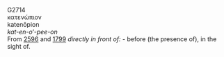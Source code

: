 <body>
  <p>G2714<br>  κατενώπιον  <br> katenōpion  <br><i>kat-en-o‘-pee-on </i><br>From <a href="g2596.htm">2596</a> and <a href="g1799.htm">1799</a>  <i>directly</i> <i>in</i> <i>front</i> <i>of:</i> - before (the presence of), in the sight of.<br></p>
 </body>